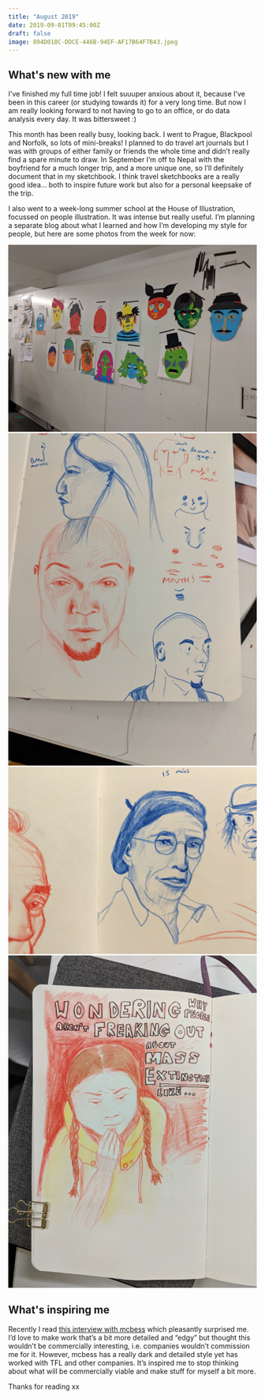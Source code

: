 ```yaml
---
title: "August 2019"
date: 2019-09-01T09:45:00Z
draft: false
image: 894D018C-DDCE-446B-94EF-AF17B64F7B43.jpeg
---
```


## What's new with me
I've finished my full time job! I felt suuuper anxious about it, because I’ve been in this career (or studying towards it) for a very long time. But now I am really looking forward to not having to go to an office, or do data analysis every day.  It was bittersweet :)

This month has been really busy, looking back. I went to Prague, Blackpool and Norfolk, so lots of mini-breaks! I planned to do travel art journals but I was with groups of either family or friends the whole time and didn’t really find a spare minute to draw. In September I’m off to Nepal with the boyfriend for a much longer trip, and a more unique one, so I’ll definitely document that in my sketchbook. I think travel sketchbooks are a really good idea… both to inspire future work but also for a personal keepsake of the trip.

I also went to a week-long summer school at the House of Illustration, focussed on people illustration. It was intense but really useful. I’m planning a separate blog about what I learned and how I’m developing my style for people, but here are some photos from the week for now:

![Collages on day 1](F09A04AB-9626-4253-91B5-7B02B75E0CE3.jpeg)
![Cartoonizing](894D018C-DDCE-446B-94EF-AF17B64F7B43.jpeg)
![Life drawing](270C8D33-08EC-44C2-B089-318CE532D7AC.jpeg)
![Greta portrait](8CCD5A9B-CA91-4C7D-B44D-0E65CD55E7DE.jpeg)

## What's inspiring me
Recently I read [this interview with mcbess](https://www.itsnicethat.com/features/mcbess-interview-illustration) which pleasantly surprised me. I’d love to make work that’s a bit more detailed and “edgy” but thought this wouldn’t be commercially interesting, i.e. companies wouldn’t commission me for it. However, mcbess has a really dark and detailed style yet has worked with TFL and other companies. It’s inspired me to stop thinking about what will be commercially viable and make stuff for myself a bit more.

Thanks for reading xx

